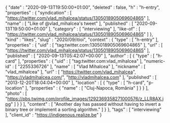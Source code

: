 {
  "date" : "2020-09-13T19:50:00+01:00",
  "deleted" : false,
  "h" : "h-entry",
  "properties" : {
    "syndication" : [ "https://twitter.com/vlad_mihalcea/status/1305018905069604865" ],
    "name" : [ "Like of @vlad_mihalcea's tweet" ],
    "published" : [ "2020-09-13T19:50:00+01:00" ],
    "category" : [ "interviewing" ],
    "like-of" : [ "https://twitter.com/vlad_mihalcea/status/1305018905069604865" ]
  },
  "kind" : "likes",
  "slug" : "2020/09/itioi",
  "context" : {
    "type" : [ "h-entry" ],
    "properties" : {
      "uid" : [ "tag:twitter.com:1305018905069604865" ],
      "url" : [ "https://twitter.com/vlad_mihalcea/status/1305018905069604865" ],
      "published" : [ "2020-09-13T05:42:07+00:00" ],
      "author" : [ {
        "type" : [ "h-card" ],
        "properties" : {
          "uid" : [ "tag:twitter.com:vlad_mihalcea" ],
          "numeric-id" : [ "2255336726" ],
          "name" : [ "Vlad Mihalcea" ],
          "nickname" : [ "vlad_mihalcea" ],
          "url" : [ "https://twitter.com/vlad_mihalcea", "https://vladmihalcea.com/", "http://vladmihalcea.com" ],
          "published" : [ "2013-12-20T18:04:04+00:00" ],
          "location" : [ {
            "type" : [ "h-card", "p-location" ],
            "properties" : {
              "name" : [ "Cluj-Napoca, România" ]
            }
          } ],
          "photo" : [ "https://pbs.twimg.com/profile_images/1292369358271000576/z_LLR8AX.jpg" ]
        }
      } ],
      "content" : [ "Another day has passed without having to invert a binary tree or implement a sorting algorithm." ]
    }
  },
  "tags" : [ "interviewing" ],
  "client_id" : "https://indigenous.realize.be"
}
